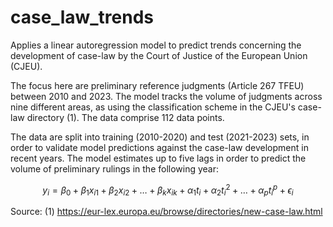 # case_law_trends

Applies a linear autoregression model to predict trends concerning the development of case-law by the Court of Justice of the European Union (CJEU). 

The focus here are preliminary reference judgments (Article 267 TFEU) between 2010 and 2023. The model tracks the volume of judgments across nine different areas, as using the classification scheme in the CJEU's case-law directory (1). The data comprise 112 data points.

The data are split into training (2010-2020) and test (2021-2023) sets, in order to validate model predictions against the case-law development in recent years. The model estimates up to five lags in order to predict the volume of preliminary rulings in the following year:

```math

y_i = \beta_0 + \beta_1 x_{i1} + \beta_2 x_{i2} + \ldots + \beta_k x_{ik} + \alpha_1 t_i + \alpha_2 t_i^2 + \ldots + \alpha_p t_i^p + \epsilon_i

```

Source:
(1) https://eur-lex.europa.eu/browse/directories/new-case-law.html
